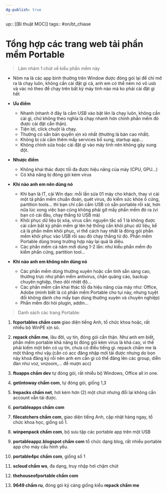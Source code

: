 ```yaml
---
dg-publish: true
---
```

up:: [[Bí thuật MOC]]
tags:: #on/bt_chiase

# Tổng hợp các trang web tải phần mềm Portable

> Lảm nhảm 1 chút về kiểu phần mềm này

- Nôm na là các app bình thường trên Window được đóng gói lại để chỉ mở ra là chạy luôn, không cần cài đặt gì cả, anh em có thể ném nó vô usb và vác nó theo để chạy trên bất kỳ máy tính nào mà ko phải cài đặt gì hết
- **Ưu điểm**
	- Nhanh (nhanh ở đây là cắm USB vào bật lên là chạy luôn, không cần cài gì, chứ không theo nghĩa là chạy nhanh hơn chính phần mềm đó được cài đặt cẩn thận).   
	- Tiện lợi, click chuột là chạy.
	- Thường có sẵn bản quyền xịn xò nhất (thường là bản cao nhất).
	- Không bị cài cắm thêm mấy services bổ sung, startup app…
	- Không chỉnh sửa hoặc cài đặt gì vào máy tính nên không gây xung đột.

- **Nhược điểm**
	- Không khai thác được tối đa được hiệu năng của máy (CPU, GPU...)
	- Có khả năng bị đóng gói kèm virus

- **Khi nào anh em nên dùng nó**
	- Khi bạn là IT, cài Win dạo: mỗi lần sửa 01 máy cho khách, thay vì cài một tá phần mềm chuẩn đoán, quét virus, đo kiểm sức khỏe ổ cứng, partition tools… thì bạn chỉ cần cắm USB có sẵn portable rồi xài, hơn nữa lúc xong việc bạn cũng không phải gỡ mấy phần mềm đó ra (vì bạn có cài đâu, chạy thẳng từ USB mà)
	- Khôi phục dữ liệu bị xóa, virus cắn: nguyên tắc số 1 là không được cài cắm bất kỳ phần mềm gì lên hệ thống cần khôi phục dữ liệu, kể cả là phần mềm khôi phục, vì thế cách hay nhất là đóng gói phần mềm khôi phục vào USB rồi sau đó chạy thẳng từ đó. Phần mềm Portable dùng trong trường hợp này lại quá là diệu.
	- Các phần mềm cả năm mới dùng 1-2 lần: như kiểu phần mềm đo kiểm phần cứng, partition tool…

- **Khi nào anh em không nên dùng nó**
	- Các phần mềm dùng thường xuyên hoặc cần tính sẵn sàng cao, thường trực như phần mềm antivirus, chặn quảng cáo, backup chuyên nghiệp, theo dõi nhiệt độ…
	- Các phần mềm cần khai thác tối đa hiệu năng của máy như: Office, Adobe (mình biết là có phần mềm Portable cho tụi này, nhưng tuyệt đối không dành cho mấy bạn dùng thường xuyên và chuyên nghiệp)
	- Phần mềm đòi hỏi plugin, addin…


> Danh sách các trang Portable:

1. **fcportables chấm com** giao diện tiếng Anh, tổ chức khoa hoặc, rất nhiều bộ WinPE xịn sò.
    
2. **repack chấm me**, lâu đời, uy tín, đóng gói cẩn thận. Như anh em biết, phần mềm portable khả năng bị đóng gói kèm virus là khá cao, vì thế phải kiếm một bên có uy tín, chưa có điều tiếng gì. repack chấm me là một thằng như vậy.(cần có acc đăng nhập mới tải được nhưng do bọn này khoá đăng ký rồi nên anh em cần gì có thể đăng lên các group, diễn đàn như voz, vnzoom,... để mượn acc)
    
3. **ftuapps chấm dev** tự đóng gói, rất nhiều bộ Windows, Office all in one.
    
4. **getintoway chấm com**, tự đóng gói, giống 1,3
    
5. **lrepacks chấm net**, hơi kém hơn (2) một chút nhưng đổi lại không cần account vẫn tải được.
    
6. **portableapps chấm com**
    
7. **filecatchers chấm com**, giao diện tiếng Anh, cập nhật hàng ngay, tổ chức khoa học, giống số 1.
    
8. **winpenpack chấm com**, bộ sưu tập các portable app trên một USB
    
9. **portableappz.blogspot chấm com** tổ chức dạng blog, rất nhiều portable app cho máy cấu hình yếu.
    
10. **portable4pc chấm com**, giống số 1
    
11. **scloud chấm ws**, đa dạng, truy nhập hơi chậm chút
    
12. **thehouseofportable chấm com**
    
13. **9649 chấm ru**, đóng gói kỹ càng giống kiểu **repack chấm me**